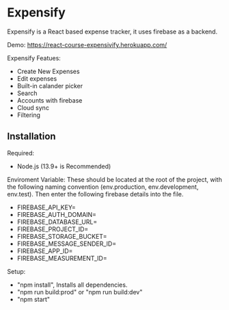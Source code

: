 # Expensify

Expensify is a React based expense tracker, it uses firebase as a backend. 

Demo: https://react-course-expensivify.herokuapp.com/

Expensify Featues:
- Create New Expenses
- Edit expenses
- Built-in calander picker
- Search
- Accounts with firebase
- Cloud sync
- Filtering

## Installation 

Required:
- Node.js (13.9+ is Recommended)

Enviroment Variable:
These should be located at the root of the project, with the following naming convention (env.production, env.development, env.test). Then enter the following firebase details into the file.

- FIREBASE_API_KEY=
- FIREBASE_AUTH_DOMAIN=
- FIREBASE_DATABASE_URL=
- FIREBASE_PROJECT_ID=
- FIREBASE_STORAGE_BUCKET=
- FIREBASE_MESSAGE_SENDER_ID=
- FIREBASE_APP_ID=
- FIREBASE_MEASUREMENT_ID=

Setup:
- "npm install", Installs all dependencies.
- "npm run build:prod" or "npm run build:dev"
- "npm start"